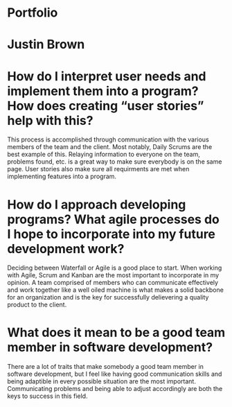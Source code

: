 # Portfolio
# Justin Brown

# How do I interpret user needs and implement them into a program? How does creating “user stories” help with this?
This process is accomplished through communication with the various members of the team and the client. Most notably, Daily Scrums are the best example of this. Relaying information to everyone on the team, problems found, etc. is a great way to make sure everybody is on the same page. User stories also make sure all requirments are met when implementing features into a program.

# How do I approach developing programs? What agile processes do I hope to incorporate into my future development work?
Deciding between Waterfall or Agile is a good place to start. When working with Agile, Scrum and Kanban are the most important to incorporate in my opinion. A team comprised of members who can communicate effectively and work together like a well oiled machine is what makes a solid backbone for an organization and is the key for successfully delievering a quality product to the client.

# What does it mean to be a good team member in software development?
There are a lot of traits that make somebody a good team member in software development, but I feel like having good communication skills and being adaptible in every possible situation are the most important. Communicating problems and being able to adjust accordingly are both the keys to success in this field.
